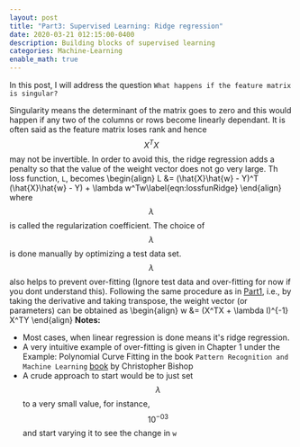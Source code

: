 ```yaml
---
layout: post
title: "Part3: Supervised Learning: Ridge regression"
date: 2020-03-21 012:15:00-0400
description: Building blocks of supervised learning
categories: Machine-Learning
enable_math: true
---
```


<!-- <div style="text-align: justify"> <a href="https://www.ros.org/"> ROS </a> --> <!-- </div> -->
In this post, I will address the question `What happens if the feature matrix is singular?`



<!-- \section{Ridge regression} -->
Singularity means the determinant of the matrix goes to zero and this would happen if any two of the columns or rows become linearly dependant. It is often said as the feature matrix loses rank and hence $$X^TX$$ may not be invertible. In order to avoid this, the ridge regression adds a penalty so that the value of the weight vector does not go very large. Th loss function, `L`, becomes
\begin{align}
    L &= (\hat{X}\hat{w} - Y)^T (\hat{X}\hat{w} - Y) + \lambda w^Tw\label{eqn:lossfunRidge}
\end{align}
where $$\lambda$$ is called the regularization coefficient. The choice of $$\lambda$$ is done manually by optimizing a test data set. $$\lambda$$ also helps to prevent over-fitting (Ignore test data and over-fitting for now if you dont understand this).
Following the same procedure as in [Part1](/blog/2020/1-supervised_learning-basic/), i.e., by taking the derivative and taking transpose, the weight vector (or parameters) can be obtained as
\begin{align}
    w &= (X^TX + \lambda I)^{-1} X^TY
\end{align}
**Notes:** 
* Most cases, when linear regression is done means it's ridge regression.
* A very intuitive example of over-fitting is given in Chapter 1 under the Example: Polynomial Curve Fitting in the book `Pattern Recognition and Machine Learning` [book](https://link.springer.com/book/9780387310732) by Christopher Bishop
* A crude approach to start would be to just set $$\lambda$$ to a very small value, for instance, $$10^{-03}$$ and start varying it to see the change in `w`

